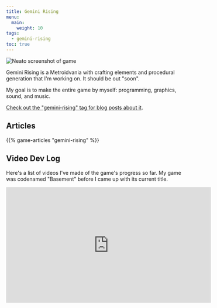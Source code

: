```yaml
---
title: Gemini Rising
menu:
  main:
    weight: 10
tags:
  - gemini-rising
toc: true
---
```


![Neato screenshot of game](/games/gemini-rising/screenshot-2018-09-12.png "Screenshot as of 2018-09-12")

Gemini Rising is a Metroidvania with crafting elements and procedural generation that I'm working on. It should be out "soon".

<!--more-->


My goal is to make the entire game by myself: programming, graphics, sound, and music.

[Check out the "gemini-rising" tag for blog posts about it](/tags/gemini-rising).

## Articles

{{% game-articles "gemini-rising" %}}

## Video Dev Log

Here's a list of videos I've made of the game's progress so far. My game was codenamed "Basement" before I came up with its current title.

<iframe width="560" height="315" src="https://www.youtube.com/embed/videoseries?list=PLQuDSztE3xlPBszv48dtN3TFsKUP9s_mO" frameBorder="0" allow="autoplay; encrypted-media" allowFullScreen></iframe>

